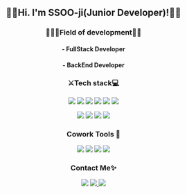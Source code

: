 
<h2 align="center">🙋🏻‍Hi. I'm SSOO-ji(Junior Developer)!👋🏻</h2>

  <h3 align="center"><striog>🕵🏻‍♀️Field of development👧🏻</strog></h3>
  <h4 align="center"> - FullStack Developer</h4>
  <h4 align="center"> - BackEnd Developer</h4>

    

<h3 align="center">⚔Tech stack💻</h3>
<p align="center">
    <img src="https://img.shields.io/badge/java-%23ED8B00.svg?style=flat-square&logo=java&logoColor=white">
    <img src="https://img.shields.io/badge/Spring-white?style=flat-square&logo=Spring&logoColor=white&color=6DB33F">
    <img src="https://img.shields.io/badge/Spring Boot-6DB33F?style=flat-square&logo=Spring Boot&logoColor=white">
	  <img src="https://img.shields.io/badge/oracle-F80000?style=flat-square&logo=oracle&logoColor=white">
	  <img src="https://img.shields.io/badge/mysql-4479A1?style=flat-square&logo=mysql&logoColor=white">
    <img src="https://img.shields.io/badge/aws-232F3E?style=flat-square&logo=aws&logoColor=white">
</p>
<p align="center">
	<img src="https://img.shields.io/badge/html-E34F26?style=flat-square&logo=html5&logoColor=white"> 
	<img src="https://img.shields.io/badge/css-1572B6?stylestyle=flat-square&logo=css3&logoColor=white">
	<img src="https://img.shields.io/badge/javascript-%23323330.svg?style=flat-square&logo=javascript&logoColor=%23F7DF1E"> 		
  <img src="https://img.shields.io/badge/bootstrap-7952B3?style=flat-square&logo=bootstrap&logoColor=white">
</p>

<h3 align="center"> Cowork Tools 🥇</h3>
<p align="center">
	<img src="https://img.shields.io/badge/Github-181717?style=flat-square&logo=Github&logoColor=white"> 
	<img src="https://img.shields.io/badge/Trello-0052CC?style=flat-square&logo=Trello&logoColor=white"> 
	<img src=https://img.shields.io/badge/Adobe%20XD-470137?style=flat-square&logo=Adobe%20XD&logoColor="#FF61F6">
	<img src=https://img.shields.io/badge/Adobe%20Creative%20Cloud-DA1F26.svg?style=flat-square&logo=Adobe%20Creative%20Cloud&logoColor="white">

</p>

<h3 align="center">Contact Me✨</h3>
<p align="center">
        <img src="https://img.shields.io/badge/Gmail-d14836?style=flat-square&logo=Gmail&logoColor=white&link=mailto:gunkim.dev@gmail.com">
    </a>
    <a href="https://valley-bladder-6f1.notion.site/ddcf129db31b4545bfeb6bd845513076">
        <img src="http://img.shields.io/badge/-portfolio-black?style=flat-square&logo=Notion&link=https://valley-bladder-6f1.notion.site/ddcf129db31b4545bfeb6bd845513076/">
    </a>
    <a href="https://fakegrowthup.tistory.com/">
        <img src="http://img.shields.io/badge/-Tech%20Blog-655ced?style=flat-square&logo=Tstory&link=https://fakegrowthup.tistory.com/">
    </a>  
</p>
<br>
